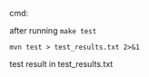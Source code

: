 cmd:

after running `make test`

`mvn test > test_results.txt 2>&1`

test result in test_results.txt